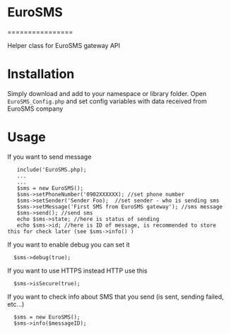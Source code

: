# EuroSMS
================

Helper class for EuroSMS gateway API

Installation
============

Simply download and add to your namespace or library folder.
Open ``EuroSMS_Config.php`` and set config variables with data received from EuroSMS company

Usage
=====

If you want to send message 

```
   include('EuroSMS.php);
   ...
   ...
   $sms = new EuroSMS();
   $sms->setPhoneNumber('0902XXXXXX); //set phone number
   $sms->setSender('Sender Foo);  //set sender - who is sending sms
   $sms->setMessage('First SMS from EuroSMS gateway'); //sms message
   $sms->send(); //send sms
   echo $sms->state; //here is status of sending
   echo $sms->id; //here is ID of message, is recommended to store this for check later (see $sms->info() )
```

If you want to enable debug you can set it

```
  $sms->debug(true);
```

If you want to use HTTPS instead HTTP use this

```
  $sms->isSecure(true);
```

If you want to check info about SMS that you send (is sent, sending failed, etc...)

```
  $sms = new EuroSMS();
  $sms->info($messageID);
```




